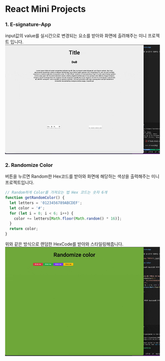 # React Mini Projects

### 1. E-signature-App

input값의 value를 실시간으로 변경되는 요소를 받아와 화면에 출려해주는 미니 프로젝트 입니다.
![E-signature-App 작동영상](./public/project-gif/01.eSignature.gif)

### 2. Randomize Color

버튼을 누르면 Random한 Hex코드를 받아와 화면에 해당하는 색상을 출력해주는 미니 프로젝트입니다.

```js
// Random하게 Color를 가져오는 법 Hex 코드는 숫자 6개
function getRandomColor() {
  let letters = '0123456789ABCDEF';
  let color = '#';
  for (let i = 0; i < 6; i++) {
    color += letters[Math.floor(Math.random() * 16)];
  }
  return color;
}
```

위와 같은 방식으로 랜덤한 HexCode를 받아와 스타일링해줍니다.
![RandomizeColor 작동영상](./public/project-gif/02.RandomizeColor.gif)
